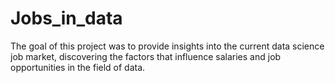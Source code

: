# Jobs_in_data
The goal of this project was to provide insights into the current data science job market, discovering the factors that influence salaries and job opportunities in the field of data.
